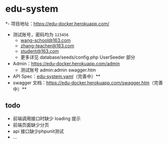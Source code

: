 # edu-system

*- 项目地址：<https://edu-docker.herokuapp.com/>
  - 测试账号，密码均为 `123456`
    - wang-school@163.com 
    - zhang-teacher@163.com 
    - student@163.com
    - 更多详见 database/seeds/config.php UserSeeder 部分
- Admin：<https://edu-docker.herokuapp.com/admin>
  - 测试账号 admin:admin
  swagger.htm
- API Spec：[edu-system.yaml](edu-system.yaml)（完善中）**
- swagger 文档：<https://edu-docker.herokuapp.com/swagger.htm>（完善中）**
## todo

- 前端调用接口时缺少 loading 提示
- 前端页面缺少分页
- api 接口缺少phpunit测试
- ...
